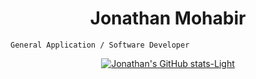 <h1 align="center">Jonathan Mohabir</h1>


<p align ="left"> 
  
    General Application / Software Developer
   <p align="center">



<div align="center">

[![Jonathan's GitHub stats-Light](https://github-readme-stats.vercel.app/api?username=jonathan-mohabir2001&show_icons=true&theme=default#gh-light-mode-only)](https://github.com/jonathan-mohabir2001/github-readme-stats#gh-light-mode-only)
</div>
